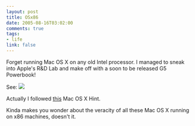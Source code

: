```yaml
--- 
layout: post
title: OSx86
date: 2005-08-16T03:02:00
comments: true
tags:
- life
link: false
---
```

Forget running Mac OS X on any old Intel processor. I managed to sneak into Apple's R&amp;D Lab and make off with a soon to be released G5 Powerbook!

See:
<img src="https://zanshin.net/images/4GHz.jpg" />

Actually I followed <a href="http://www.macosxhints.com/article.php?story=20050809204632497" title="Easily Change Mac OS X CPU Type">this</a> Mac OS X Hint.

Kinda makes you wonder about the veracity of all these Mac OS X running on x86 machines, doesn't it.
